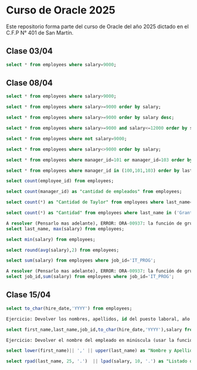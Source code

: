 # Curso de Oracle 2025

Este repositorio forma parte del curso de Oracle del año 2025 dictado en el C.F.P N° 401 de San Martín.

## Clase 03/04

```sql
select * from employees where salary=9000;
```
## Clase 08/04

```sql
select * from employees where salary>9000;
```

```sql
select * from employees where salary>=9000 order by salary;
```

```sql
select * from employees where salary>=9000 order by salary desc;
```

```sql
select * from employees where salary>=9000 and salary<=12000 order by salary;
```


```sql
select * from employees where not salary=9000;
```

```sql
select * from employees where salary<>9000 order by salary;
```

```sql
select * from employees where manager_id=101 or manager_id=103 order by last_name;
```

```sql
select * from employees where manager_id in (100,101,103) order by last_name;
```

```sql
select count(employee_id) from employees;
```

```sql
select count(manager_id) as "cantidad de empleados" from employees;
```

```sql
select count(*) as "Cantidad de Taylor" from employees where last_name='Taylor';
```

```sql
select count(*) as "Cantidad" from employees where last_name in ('Grant','Williams','Smith','Jeffs');
```

```sql
A resolver (Pensarlo mas adelante), ERROR: ORA-00937: la función de grupo no es de grupo único
select last_name, max(salary) from employees;
```

```sql
select min(salary) from employees;
```

```sql
select round(avg(salary),2) from employees;
```

```sql
select sum(salary) from employees where job_id='IT_PROG';
```

```sql
A resolver (Pensarlo mas adelante), ERROR: ORA-00937: la función de grupo no es de grupo único
select job_id,sum(salary) from employees where job_id='IT_PROG';
```

## Clase 15/04

```sql
select to_char(hire_date,'YYYY') from employees;
```

```sql
Ejercicio: Devolver los nombres, apellidos, id del puesto laboral, año de contratación y salario de los empleados que cumplan estas condiciones 1°) El año de contratación sea el año 2015, 2°) El salario se encuentre entre los 6000 y 15000 dólares 3°) Los salarios esten ordenados en forma ascendente.

select first_name,last_name,job_id,to_char(hire_date,'YYYY'),salary from employees where to_char(hire_date,'YYYY')='2015' and salary between 6000 and 15000 order by salary;
```

```sql
Ejercicio: Devolver el nombre del empleado en minúscula (usar la función lower()) concatenado con el apellido del mismo en mayúscula  (usar la función upper()). El título de la columna debe ser Nombre y Apellido. En otra columna mostrar la fecha de contratación del empleado. Listar toda esa información ordenada por fecha de contratación.

select lower(first_name)|| ',' || upper(last_name) as "Nombre y Apellido",hire_date from employees order by hire_date;

```

```sql
select rpad(last_name, 25, '.')  || lpad(salary, 10, '.') as "Listado de Salarios" from employees;
```

